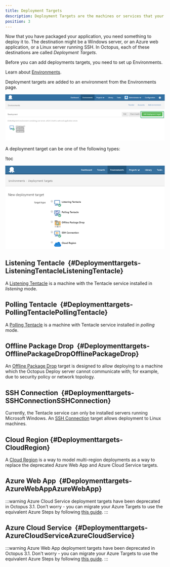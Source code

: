 ```yaml
---
title: Deployment Targets
description: Deployment Targets are the machines or services that your applications are deployed to including Windows Servers, Azure cloud services, and Linux servers running SSH.
position: 3
---
```


Now that you have packaged your application, you need something to deploy it to. The destination might be a Windows server, or an Azure web application, or a Linux server running SSH. In Octopus, each of these destinations are called *Deployment Targets*.

Before you can add deployments targets, you need to set up Environments.

Learn about [Environments](/docs/deployment-targets/environments/index.md).

Deployment targets are added to an environment from the Environments page.

![](/docs/images/3048059/3277592.png "width=500")

A deployment target can be one of the following types:

!toc

![](/docs/images/3048059/5865591.png "width=500")

## Listening Tentacle  {#Deploymenttargets-ListeningTentacleListeningTentacle}

A [Listening Tentacle](/docs/deployment-targets/windows-targets/listening-tentacles.md) is a machine with the Tentacle service installed in *listening* mode.

## Polling Tentacle  {#Deploymenttargets-PollingTentaclePollingTentacle}

A [Polling Tentacle](/docs/deployment-targets/windows-targets/polling-tentacles.md) is a machine with Tentacle service installed in *polling* mode.

## Offline Package Drop  {#Deploymenttargets-OfflinePackageDropOfflinePackageDrop}

An [Offline Package Drop](/docs/deployment-targets/offline-package-drop.md) target is designed to allow deploying to a machine which the Octopus Deploy server cannot communicate with; for example, due to security policy or network topology.

## SSH Connection  {#Deploymenttargets-SSHConnectionSSHConnection}

Currently, the Tentacle service can only be installed servers running Microsoft Windows. An [SSH Connection](/docs/deployment-targets/ssh-targets/index.md) target allows deployment to Linux machines.

## Cloud Region {#Deploymenttargets-CloudRegion}

A [Cloud Region](/docs/deployment-targets/cloud-regions.md) is a way to model multi-region deployments as a way to replace the deprecated Azure Web App and Azure Cloud Service targets.

## Azure Web App  {#Deploymenttargets-AzureWebAppAzureWebApp}

:::warning
Azure Cloud Service deployment targets have been deprecated in Octopus 3.1. Don't worry - you can migrate your Azure Targets to use the equivalent Azure Steps by following [this guide](/docs/how-to/migrate-azure-targets-into-azure-steps.md).
:::

## Azure Cloud Service  {#Deploymenttargets-AzureCloudServiceAzureCloudService}

:::warning
Azure Web App deployment targets have been deprecated in Octopus 3.1. Don't worry - you can migrate your Azure Targets to use the equivalent Azure Steps by following [this guide](/docs/how-to/migrate-azure-targets-into-azure-steps.md).
:::
